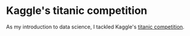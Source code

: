 # Kaggle's titanic competition

As my introduction to data science, I tackled Kaggle's [titanic competition](https://www.kaggle.com/c/titanic). 

